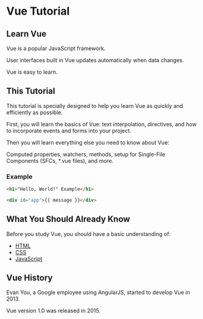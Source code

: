 # Vue Tutorial

## Learn Vue

Vue is a popular JavaScript framework.

User interfaces built in Vue updates automatically when data changes.

Vue is easy to learn.



## This Tutorial

This tutorial is specially designed to help you learn Vue as quickly and efficiently as possible.

First, you will learn the basics of Vue: text interpolation, directives, and how to incorporate events and forms into your project.

Then you will learn everything else you need to know about Vue:

Computed properties, watchers, methods, setup for Single-File Components (SFCs, *.vue files), and more.



### Example

```html
<h1>"Hello, World!" Example</h1>

<div id="app">{{ message }}</div>
```

## What You Should Already Know

Before you study Vue, you should have a basic understanding of:

- [HTML](https://www.w3schools.com/html/default.asp)
- [CSS](https://www.w3schools.com/css/default.asp)
- [JavaScript](https://www.w3schools.com/js/default.asp)



## Vue History

Evan You, a Google employee using AngularJS, started to develop Vue in 2013.

Vue version 1.0 was released in 2015.
